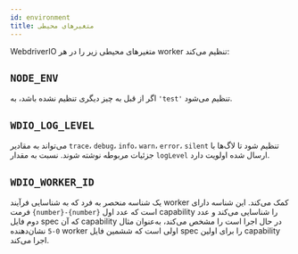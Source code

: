 ```yaml
---
id: environment
title: متغیر‌های محیطی
---
```


WebdriverIO متغیرهای محیطی زیر را در هر worker تنظیم می‌کند:

## `NODE_ENV`

اگر از قبل به چیز دیگری تنظیم نشده باشد، به `'test'` تنظیم می‌شود.

## `WDIO_LOG_LEVEL`

می‌تواند به مقادیر `trace`، `debug`، `info`، `warn`، `error`، `silent` تنظیم شود تا لاگ‌ها با جزئیات مربوطه نوشته شوند. نسبت به مقدار `logLevel` ارسال شده اولویت دارد.

## `WDIO_WORKER_ID`

یک شناسه منحصر به فرد که به شناسایی فرآیند worker کمک می‌کند. این شناسه دارای فرمت `{number}-{number}` است که عدد اول capability را شناسایی می‌کند و عدد دوم فایل spec که آن capability در حال اجرا است را مشخص می‌کند، به‌عنوان مثال `0-5` نشان‌دهنده worker اولی است که ششمین فایل spec را برای اولین capability اجرا می‌کند.